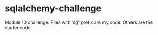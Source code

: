 # sqlalchemy-challenge

Module 10 challenge.  Files with 'sg' prefix are my code.  Others are the starter code.
